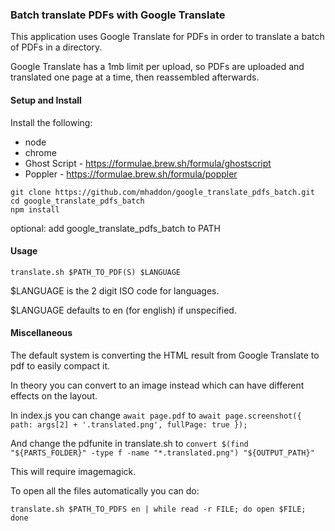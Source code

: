 ### Batch translate PDFs with Google Translate

This application uses Google Translate for PDFs in order to translate a batch of PDFs in a directory.

Google Translate has a 1mb limit per upload, so PDFs are uploaded and translated one page at a time, then reassembled afterwards.

#### Setup and Install

Install the following:

- node
- chrome
- Ghost Script - https://formulae.brew.sh/formula/ghostscript
- Poppler - https://formulae.brew.sh/formula/poppler 

```
git clone https://github.com/mhaddon/google_translate_pdfs_batch.git
cd google_translate_pdfs_batch
npm install
```

optional: add google_translate_pdfs_batch to PATH

#### Usage

```
translate.sh $PATH_TO_PDF(S) $LANGUAGE
```

$LANGUAGE is the 2 digit ISO code for languages.

$LANGUAGE defaults to en (for english) if unspecified.

#### Miscellaneous

The default system is converting the HTML result from Google Translate to pdf to easily compact it.

In theory you can convert to an image instead which can have different effects on the layout.

In index.js you can change `await page.pdf` to `await page.screenshot({ path: args[2] + '.translated.png', fullPage: true });`

And change the pdfunite in translate.sh to `convert $(find "${PARTS_FOLDER}" -type f -name "*.translated.png") "${OUTPUT_PATH}"`

This will require imagemagick.

To open all the files automatically you can do:

```
translate.sh $PATH_TO_PDFS en | while read -r FILE; do open $FILE; done
```
